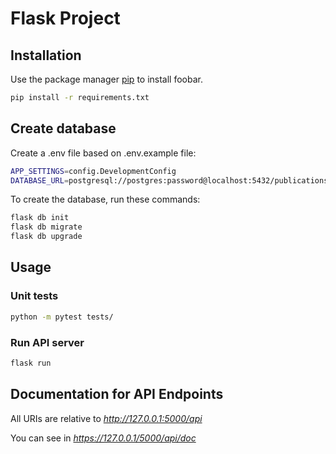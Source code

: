 # Flask Project

## Installation

Use the package manager [pip](https://pip.pypa.io/en/stable/) to install foobar.

```bash
pip install -r requirements.txt
```

## Create database

Create a .env file based on .env.example file:

```bash
APP_SETTINGS=config.DevelopmentConfig
DATABASE_URL=postgresql://postgres:password@localhost:5432/publications
```

To create the database, run these commands:

```bash
flask db init
flask db migrate
flask db upgrade
```

## Usage

### Unit tests

```bash
python -m pytest tests/
```

### Run API server

```bash
flask run
```

## Documentation for API Endpoints

All URIs are relative to *http://127.0.0.1:5000/api*

You can see in *https://127.0.0.1/5000/api/doc*